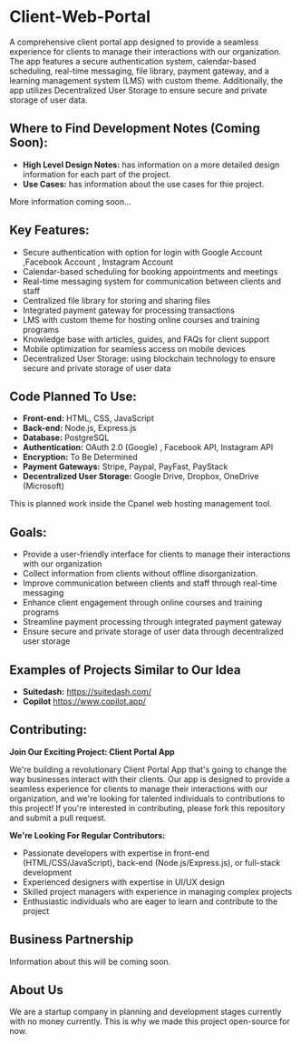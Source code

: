 # Client-Web-Portal

A comprehensive client portal app designed to provide a seamless experience for clients to manage their interactions with our organization. The app features a secure authentication system, calendar-based scheduling, real-time messaging, file library, payment gateway, and a learning management system (LMS) with custom theme. Additionally, the app utilizes Decentralized User Storage to ensure secure and private storage of user data.

## Where to Find Development Notes (Coming Soon):
- **High Level Design Notes:** has information on a more detailed design information for each part of the project. 
- **Use Cases:** has information about the use cases for thie project. 

More information coming soon...


## Key Features:

- Secure authentication with option for login with Google Account ,Facebook Account , Instagram Account
- Calendar-based scheduling for booking appointments and meetings
- Real-time messaging system for communication between clients and staff
- Centralized file library for storing and sharing files
- Integrated payment gateway for processing transactions
- LMS with custom theme for hosting online courses and training programs
- Knowledge base with articles, guides, and FAQs for client support
- Mobile optimization for seamless access on mobile devices
- Decentralized User Storage: using blockchain technology to ensure secure and private storage of user data


## Code Planned To Use:

- **Front-end:** HTML, CSS, JavaScript
- **Back-end:** Node.js, Express.js
- **Database:** PostgreSQL
- **Authentication:** OAuth 2.0 (Google) , Facebook API, Instagram API
- **Encryption:** To Be Determined
- **Payment Gateways:** Stripe, Paypal, PayFast, PayStack
- **Decentralized User Storage:** Google Drive, Dropbox, OneDrive (Microsoft)

This is planned work inside the Cpanel web hosting management tool. 

## Goals:

- Provide a user-friendly interface for clients to manage their interactions with our organization
- Collect information from clients without offline disorganization.
- Improve communication between clients and staff through real-time messaging
- Enhance client engagement through online courses and training programs
- Streamline payment processing through integrated payment gateway
- Ensure secure and private storage of user data through decentralized user storage

## Examples of Projects Similar to Our Idea

- **Suitedash:** https://suitedash.com/
- **Copilot** https://www.copilot.app/

## Contributing:

**Join Our Exciting Project: Client Portal App**

We're building a revolutionary Client Portal App that's going to change the way businesses interact with their clients. Our app is designed to provide a seamless experience for clients to manage their interactions with our organization, and we're looking for talented individuals to contributions to this project! If you're interested in contributing, please fork this repository and submit a pull request.

**We're Looking For Regular Contributors:**

- Passionate developers with expertise in front-end (HTML/CSS/JavaScript), back-end (Node.js/Express.js), or full-stack development
- Experienced designers with expertise in UI/UX design
- Skilled project managers with experience in managing complex projects
- Enthusiastic individuals who are eager to learn and contribute to the project

## Business Partnership
Information about this will be coming soon.

## About Us
We are a startup company in planning and development stages currently with no money currently. This is why we made this project open-source for now. 
